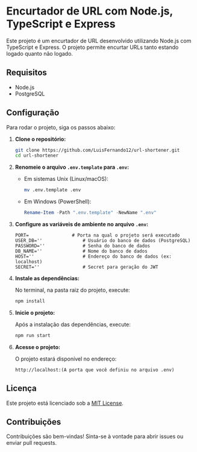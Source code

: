 # Encurtador de URL com Node.js, TypeScript e Express

Este projeto é um encurtador de URL desenvolvido utilizando Node.js com TypeScript e Express. O projeto permite encurtar URLs tanto estando logado quanto não logado.

## Requisitos

- Node.js
- PostgreSQL

## Configuração

Para rodar o projeto, siga os passos abaixo:

1. **Clone o repositório:**

    ```bash
    git clone https://github.com/LuisFernando12/url-shortener.git
    cd url-shortener
    ```

2. **Renomeie o arquivo `.env.template` para `.env`:**

    - Em sistemas Unix (Linux/macOS):

        ```bash
        mv .env.template .env
        ```

    - Em Windows (PowerShell):

        ```powershell
        Rename-Item -Path ".env.template" -NewName ".env"
        ```


3. **Configure as variáveis de ambiente no arquivo `.env`:**

    ```dotenv
    PORT=                # Porta na qual o projeto será executado
    USER_DB=''               # Usuário do banco de dados (PostgreSQL)
    PASSWORD=''              # Senha do banco de dados
    DB_NAME=''               # Nome do banco de dados
    HOST=''                  # Endereço do banco de dados (ex: localhost)
    SECRET=''                # Secret para geração do JWT
    ```

4. **Instale as dependências:**

    No terminal, na pasta raiz do projeto, execute:

    ```bash
    npm install
    ```

5. **Inicie o projeto:**

    Após a instalação das dependências, execute:

    ```bash
    npm run start
    ```

6. **Acesse o projeto:**

    O projeto estará disponível no endereço:

    ```
    http://localhost:(A porta que você definiu no arquivo .env)
    ```

## Licença

Este projeto está licenciado sob a [MIT License](LICENSE).

## Contribuições

Contribuições são bem-vindas! Sinta-se à vontade para abrir issues ou enviar pull requests.

